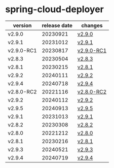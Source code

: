 # spring-cloud-deployer	


|version|release date|changes|
|---|---|---|
|v2.9.0|20230921|[v2.9.0](./v2.9.0-20230921.md)|
|v2.9.1|20231012|[v2.9.1](./v2.9.1-20231012.md)|
|v2.9.0-RC1|20230817|[v2.9.0-RC1](./v2.9.0-RC1-20230817.md)|
|v2.8.3|20230504|[v2.8.3](./v2.8.3-20230504.md)|
|v2.8.1|20230215|[v2.8.1](./v2.8.1-20230215.md)|
|v2.9.2|20240111|[v2.9.2](./v2.9.2-20240111.md)|
|v2.9.4|20240718|[v2.9.4](./v2.9.4-20240718.md)|
|v2.8.0-RC2|20221116|[v2.8.0-RC2](./v2.8.0-RC2-20221116.md)|
|v2.9.2|20240112|[v2.9.2](./v2.9.2-20240112.md)|
|v2.9.5|20240913|[v2.9.5](./v2.9.5-20240913.md)|
|v2.9.1|20231013|[v2.9.1](./v2.9.1-20231013.md)|
|v2.8.2|20230308|[v2.8.2](./v2.8.2-20230308.md)|
|v2.8.0|20221212|[v2.8.0](./v2.8.0-20221212.md)|
|v2.8.1|20230216|[v2.8.1](./v2.8.1-20230216.md)|
|v2.9.3|20240521|[v2.9.3](./v2.9.3-20240521.md)|
|v2.9.4|20240719|[v2.9.4](./v2.9.4-20240719.md)|
